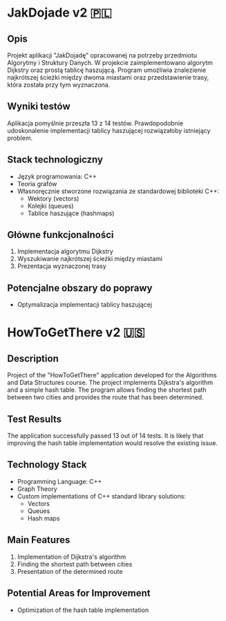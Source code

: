 # JakDojade v2 🇵🇱

## Opis
Projekt aplikacji "JakDojadę" opracowanej na potrzeby przedmiotu Algorytmy i Struktury Danych.
W projekcie zaimplementowano algorytm Dijkstry oraz prostą tablicę haszującą.
Program umożliwia znalezienie najkrótszej ścieżki między dwoma miastami
oraz przedstawienie trasy, która została przy tym wyznaczona.

## Wyniki testów
Aplikacja pomyślnie przeszła 13 z 14 testów. Prawdopodobnie udoskonalenie implementacji tablicy haszującej
rozwiązałoby istniejący problem.

## Stack technologiczny
- Język programowania: C++
- Teoria grafów
- Własnoręcznie stworzone rozwiązania ze standardowej biblioteki C++:
  - Wektory (vectors)
  - Kolejki (queues)
  - Tablice haszujące (hashmaps)

## Główne funkcjonalności
1. Implementacja algorytmu Dijkstry
2. Wyszukiwanie najkrótszej ścieżki między miastami
3. Prezentacja wyznaczonej trasy

## Potencjalne obszary do poprawy
- Optymalizacja implementacji tablicy haszującej


# HowToGetThere v2 🇺🇸

## Description
Project of the "HowToGetThere" application developed for the Algorithms and Data Structures course.
The project implements Dijkstra's algorithm and a simple hash table.
The program allows finding the shortest path between two cities
and provides the route that has been determined.

## Test Results
The application successfully passed 13 out of 14 tests. It is likely that improving the hash table implementation
would resolve the existing issue.

## Technology Stack
- Programming Language: C++
- Graph Theory
- Custom implementations of C++ standard library solutions:
  - Vectors
  - Queues
  - Hash maps

## Main Features
1. Implementation of Dijkstra's algorithm
2. Finding the shortest path between cities
3. Presentation of the determined route

## Potential Areas for Improvement
- Optimization of the hash table implementation
